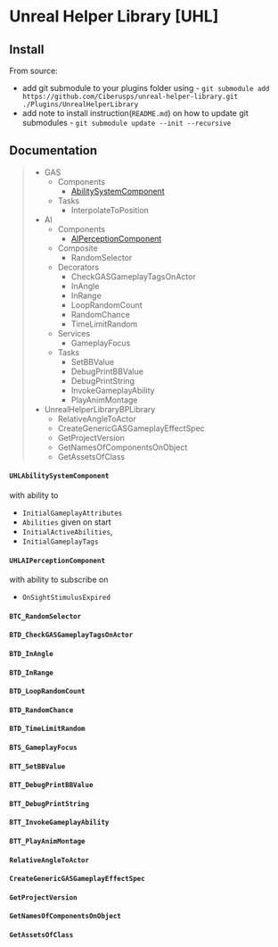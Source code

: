 # Unreal Helper Library [UHL]

## Install

From source:

- add git submodule to your plugins folder using - `git submodule add https://github.com/Ciberusps/unreal-helper-library.git ./Plugins/UnrealHelperLibrary`
- add note to install instruction(`README.md`) on how to update git submodules - `git submodule update --init --recursive`

## Documentation

> - GAS
>   - Components
>     - [AbilitySystemComponent](#UHLAbilitySystemComponent)
>   - Tasks
>     - InterpolateToPosition
> - AI
>   - Components
>     - [AIPerceptionComponent](#UHLAIPerceptionComponent)
>   - Composite
>     - RandomSelector
>   - Decorators
>     - CheckGASGameplayTagsOnActor
>     - InAngle
>     - InRange
>     - LoopRandomCount
>     - RandomChance
>     - TimeLimitRandom
>   - Services
>     - GameplayFocus
>   - Tasks
>     - SetBBValue
>     - DebugPrintBBValue
>     - DebugPrintString
>     - InvokeGameplayAbility
>     - PlayAnimMontage
> - UnrealHelperLibraryBPLibrary
>   - RelativeAngleToActor
>   - CreateGenericGASGameplayEffectSpec
>   - GetProjectVersion
>   - GetNamesOfComponentsOnObject
>   - GetAssetsOfClass

<a name="UHLAbilitySystemComponent"></a>

#### `UHLAbilitySystemComponent`

with ability to

- `InitialGameplayAttributes`
- `Abilities` given on start
- `InitialActiveAbilities`,
- `InitialGameplayTags`

<a name="UHLAIPerceptionComponent"></a>

#### `UHLAIPerceptionComponent`

with ability to subscribe on

- `OnSightStimulusExpired`

<a name="BTC_RandomSelector"></a>

#### `BTC_RandomSelector`

<a name="BTD_CheckGASGameplayTagsOnActor"></a>

#### `BTD_CheckGASGameplayTagsOnActor`

<a name="BTD_InAngle"></a>

#### `BTD_InAngle`

<a name="BTD_InRange"></a>

#### `BTD_InRange`

<a name="BTD_LoopRandomCount"></a>

#### `BTD_LoopRandomCount`

<a name="BTD_RandomChance"></a>

#### `BTD_RandomChance`

<a name="BTD_TimeLimitRandom"></a>

#### `BTD_TimeLimitRandom`

<a name="BTS_GameplayFocus"></a>

#### `BTS_GameplayFocus`

<a name="BTT_SetBBValue"></a>

#### `BTT_SetBBValue`

<a name="BTT_DebugPrintBBValue"></a>

#### `BTT_DebugPrintBBValue`

<a name="BTT_DebugPrintString"></a>

#### `BTT_DebugPrintString`

<a name="BTT_InvokeGameplayAbility"></a>

#### `BTT_InvokeGameplayAbility`

<a name="BTT_PlayAnimMontage"></a>

#### `BTT_PlayAnimMontage`

<a name="RelativeAngleToActor"></a>

#### `RelativeAngleToActor`

<a name="CreateGenericGASGameplayEffectSpec"></a>

#### `CreateGenericGASGameplayEffectSpec`

<a name="GetProjectVersion"></a>

#### `GetProjectVersion`

<a name="GetNamesOfComponentsOnObject"></a>

#### `GetNamesOfComponentsOnObject`

<a name="GetAssetsOfClass"></a>

#### `GetAssetsOfClass`
